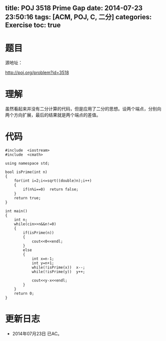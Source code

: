 ﻿title: POJ 3518 Prime Gap
date: 2014-07-23 23:50:16
tags: [ACM, POJ, C, 二分]
categories: Exercise
toc: true
---
# 题目
源地址：

http://poj.org/problem?id=3518

# 理解
虽然看起来并没有二分计算的代码，但是应用了二分的思想。设两个端点，分别向两个方向扩展，最后的结果就是两个端点的差值。

<!-- more -->

# 代码
```
#include  <iostream>
#include  <cmath>

using namespace std;

bool isPrime(int n)
{
    for(int i=2;i<=sqrt((double)n);i++)
    {
        if(n%i==0)  return false;
    }
    return true;
}

int main()
{
    int n;
    while(cin>>n&&n!=0)
    {
        if(isPrime(n))
        {
            cout<<0<<endl;
        }
        else
        {
            int x=n-1;
            int y=n+1;
            while(!isPrime(x))  x--;
            while(!isPrime(y))  y++;

            cout<<y-x<<endl;
        }
    }
    return 0;
}
```

# 更新日志
- 2014年07月23日 已AC。